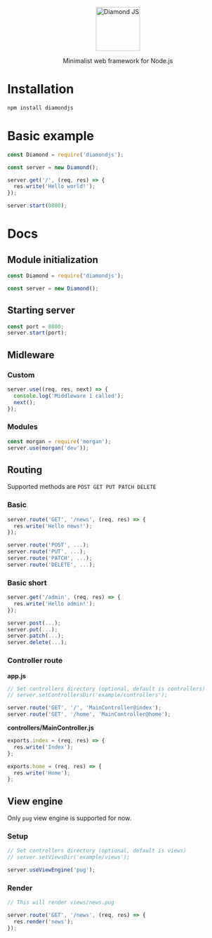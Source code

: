 <p align="center">
  <img src="http://i.imgur.com/x9gdlaL.png" alt="Diamond JS" width="100"/>
</p>
<p align="center">
  Minimalist web framework for Node.js
</p>

# Installation

```bash
npm install diamondjs
```

# Basic example

```js
const Diamond = require('diamondjs');

const server = new Diamond();

server.get('/', (req, res) => {
  res.write('Hello world!');
});

server.start(8080);
```

# Docs

## Module initialization

```js
const Diamond = require('diamondjs');

const server = new Diamond();
```

## Starting server

```js
const port = 8080;
server.start(port);
```

## Midleware

### Custom

```js
server.use((req, res, next) => {
  console.log('Middleware 1 called');
  next();
});
```

### Modules

```js
const morgan = require('morgan');
server.use(morgan('dev'));
```


## Routing

Supported methods are  ```POST GET PUT PATCH DELETE```

### Basic

```js
server.route('GET', '/news', (req, res) => {
  res.write('Hello news!');
});

server.route('POST', ...);
server.route('PUT', ...);
server.route('PATCH', ...);
server.route('DELETE', ...);
```

### Basic short

```js
server.get('/admin', (req, res) => {
  res.write('Hello admin!');
});

server.post(...);
server.put(...);
server.patch(...);
server.delete(...);
```

### Controller route

**app.js**

```js
// Set controllers directory (optional, default is controllers)
// server.setControllersDir('example/controllers');

server.route('GET', '/', 'MainController@index');
server.route('GET', '/home', 'MainController@home');
```

**controllers/MainController.js**

```js
exports.index = (req, res) => {
  res.write('Index');
};

exports.home = (req, res) => {
  res.write('Home');
};
```

## View engine

Only ```pug``` view engine is supported for now.

### Setup

```js
// Set controllers directory (optional, default is views)
// server.setViewsDir('example/views');

server.useViewEngine('pug');
```

### Render

```js
// This will render views/news.pug

server.route('GET', '/news', (req, res) => {
  res.render('news');
});
```